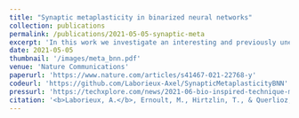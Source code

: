```yaml
---
title: "Synaptic metaplasticity in binarized neural networks"
collection: publications
permalink: /publications/2021-05-05-synaptic-meta
excerpt: 'In this work we investigate an interesting and previously unexplored link between the optimization process of binarized neural networks (BNNs) and neuroscience theories of synaptic metaplasticity. We show how to modify the training process of BNNs to mitigate forgetting and achieve continual learning.'
date: 2021-05-05
thumbnail: '/images/meta_bnn.pdf'
venue: 'Nature Communications'
paperurl: 'https://www.nature.com/articles/s41467-021-22768-y'
codeurl: 'https://github.com/Laborieux-Axel/SynapticMetaplasticityBNN'
pressurl: 'https://techxplore.com/news/2021-06-bio-inspired-technique-mitigate-catastrophic-binarized.html'
citation: '<b>Laborieux, A.</b>, Ernoult, M., Hirtzlin, T., & Querlioz, D.'
---
```

